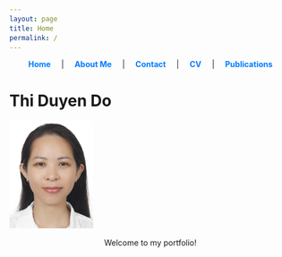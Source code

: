 ```yaml
---
layout: page
title: Home
permalink: /
---
```


<!-- Navigation bar with clickable links -->
<div style="text-align: center; margin-bottom: 20px;">
  <a href="/" style="margin: 0 15px; text-decoration: none; font-weight: bold; color: #007BFF;">Home</a> |
  <a href="/about/" style="margin: 0 15px; text-decoration: none; font-weight: bold; color: #007BFF;">About Me</a> |
  <a href="/contact/" style="margin: 0 15px; text-decoration: none; font-weight: bold; color: #007BFF;">Contact</a> |
  <a href="/cv/" style="margin: 0 15px; text-decoration: none; font-weight: bold; color: #007BFF;">CV</a> |
  <a href="/publications/" style="margin: 0 15px; text-decoration: none; font-weight: bold; color: #007BFF;">Publications</a>
</div>

<!-- Centered title and image -->
<p align="center">
  <h1>Thi Duyen Do</h1>
  <img src="images/logo.jpg" width="150">
</p>

<!-- Description -->
<p align="center">Welcome to my portfolio!</p>
